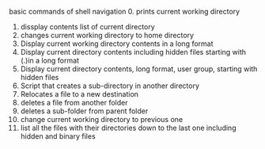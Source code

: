 basic commands of shell navigation
0. prints current working directory
1. dissplay contents list of current directory
2. changes current working directory to home directory
3. Display current working directory contents in a long format
4. Display current directory contents including hidden files starting with (.)in  a long format
5. Display current directory contents, long format, user group, starting with hidden files
6. Script that creates a sub-directory in another directory
7. Relocates a file to a new destination
8. deletes a file from another folder
9. deletes a sub-folder from parent folder
10. change current working directory to previous one
11. list all the files with their directories down to the last one including hidden and binary files
